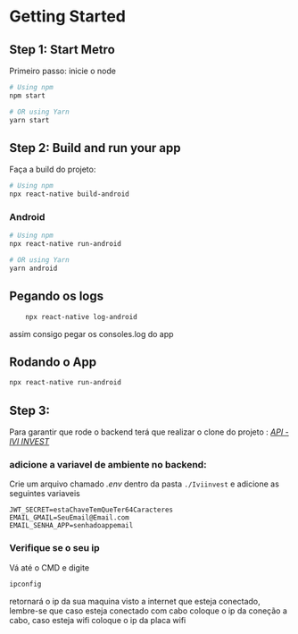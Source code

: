 
# Getting Started

## Step 1: Start Metro
Primeiro passo: inicie o node

```sh
# Using npm
npm start

# OR using Yarn
yarn start
```

## Step 2: Build and run your app

Faça a build do projeto:

```sh
# Using npm
npx react-native build-android
```
### Android

```sh
# Using npm
npx react-native run-android

# OR using Yarn
yarn android
```

## Pegando os logs 
```sh
    npx react-native log-android
```
assim consigo pegar os consoles.log do app

## Rodando o App
```sh
npx react-native run-android
```

## Step 3:

Para garantir que rode o backend terá que realizar o clone do projeto :
*[API - IVI INVEST](https://github.com/Pontessxx/Api_iviinvest)*

### adicione a variavel de ambiente no backend:

Crie um arquivo chamado *.env* dentro da pasta `./Iviinvest` e adicione as seguintes variaveis
```
JWT_SECRET=estaChaveTemQueTer64Caracteres
EMAIL_GMAIL=SeuEmail@Email.com
EMAIL_SENHA_APP=senhadoappemail
```

### Verifique se o seu ip

Vá até o CMD e digite
```cmd
ipconfig
```
retornará o ip da sua maquina visto a internet que esteja conectado, lembre-se que caso esteja conectado com cabo coloque o ip da coneção a cabo, caso esteja wifi coloque o ip da placa wifi

###